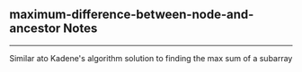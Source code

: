 <h2>maximum-difference-between-node-and-ancestor Notes</h2><hr>Similar ato Kadene's algorithm solution to finding the max sum of a subarray
